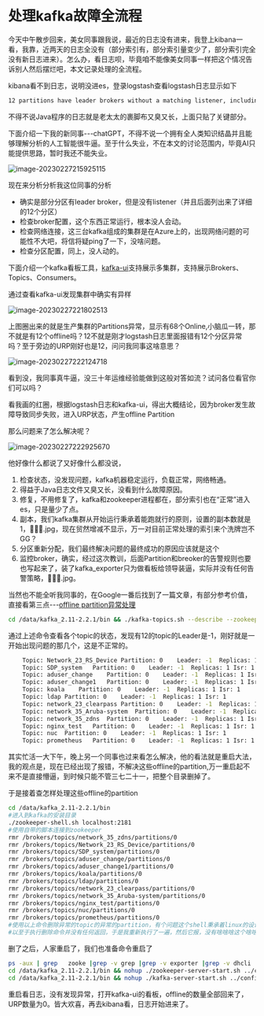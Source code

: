 # 处理kafka故障全流程
今天中午散步回来，美女同事跟我说，最近的日志没有进来，我登上kibana一看，我靠，近两天的日志全没有（部分索引有，部分索引量变少了，部分索引完全没有新日志进来）。怎么办，看日志呗，毕竟咱不能像美女同事一样把这个情况告诉别人然后摆烂吧，本文记录处理的全流程。<!--more-->

kibana看不到日志，说明没进es，登录logstash查看logstash日志显示如下

```bash
12 partitions have leader brokers without a matching listener, including [koala-0, SDP_system-0, prometheus-0, network_23_clearpass-0, network_35_Aruba-system-0, aduser_change-0, nuc-0, nginx_test-0, Network_23_RS_Device-0, network_35_zdns-0]
```

不得不说Java程序的日志就是老太太的裹脚布又臭又长，上面只贴了关键部分。

下面介绍一下我的新同事---chatGPT，不得不说一个拥有全人类知识结晶并且能够理解分析的人工智能很牛逼。至于什么失业，不在本文的讨论范围内，毕竟AI只能提供思路，暂时我还不能失业。

![image-20230227215925115](https://s2.loli.net/2023/02/27/qGRxI4yaOKpY6NF.png)

现在来分析分析我这位同事的分析

- 确实是部分分区有leader broker，但是没有listener（并且后面列出来了详细的12个分区）
- 检查broker配置，这个东西正常运行，根本没人会动。
- 检查网络连接，这三台kafka组成的集群是在Azure上的，出现网络问题的可能性不大吧，将信将疑ping了一下，没啥问题。
- 检查分区配置，同上，没人动的。

下面介绍一个kafka看板工具，[kafka-ui](https://github.com/provectus/kafka-ui)支持展示多集群，支持展示Brokers、Topics、Consumers。

通过查看kafka-ui发现集群中确实有异样

![image-20230227221802513](https://s2.loli.net/2023/02/27/ozhYHmwel3v2ZyO.png)

上图圈出来的就是生产集群的Partitions异常，显示有68个Online,小脑瓜一转，那不就是有12个offline吗？12不就是刚才logstash日志里面报错有12个分区异常吗？至于旁边的URP刚好也是12，问问我同事这啥意思？

![image-20230227222124718](https://s2.loli.net/2023/02/27/2jvOLwIe7cUWYQt.png)

看到没，我同事真牛逼，没三十年运维经验能做到这般对答如流？试问各位看官你们可以吗？

看我画的红圈，根据logstash日志和kafka-ui，得出大概结论，因为broker发生故障导致同步失败，进入URP状态，产生offline Partition

那么问题来了怎么解决呢？

![image-20230227222925670](https://s2.loli.net/2023/02/27/o7NAkqiQGcVYt5s.png)

他好像什么都说了又好像什么都没说，

1. 检查状态，没发现问题，kafka机器稳定运行，负载正常，网络畅通。
2. 得益于Java日志文件又臭又长，没看到什么故障原因。
3. 修复，不用修复了，kafka和zookeeper进程都在，部分索引也在“正常”进入es，只是量少了点。
4. 副本，我们kafka集群从开始运行秉承着能跑就行的原则，设置的副本数就是1，🤦🏻‍♂️.jpg，现在贸然增减不显示，万一对目前正常处理的索引来个洗牌岂不GG？
5. 分区重新分配，我们最终解决问题的最终成功的原因应该就是这个
6. 监控broker，确实，经过这次教训，后面Partition和breoker的告警规则也要也写起来了，装了kafka_exporter只为做看板给领导装逼，实际并没有任何告警策略，🤦🏻‍♂️.jpg。

当然也不能全听我同事的，在Google一番后找到了一篇文章，有部分参考价值， 直接看第三点---[offline partition异常处理](https://zhuanlan.zhihu.com/p/590443597)

```bash
cd /data/kafka_2.11-2.2.1/bin && ./kafka-topics.sh --describe --zookeeper localhost:2181  |grep Leader
```

通过上述命令查看各个topic的状态，发现有12的topic的Leader是-1，刚好就是一开始出现问题的那几个，这是不正常的。

```bash
	Topic: Network_23_RS_Device	Partition: 0	Leader: -1	Replicas: 1	Isr: 1
	Topic: SDP_system	Partition: 0	Leader: -1	Replicas: 1	Isr: 1
	Topic: aduser_change	Partition: 0	Leader: -1	Replicas: 1	Isr: 1
	Topic: aduser_change1	Partition: 0	Leader: -1	Replicas: 1	Isr: 1
	Topic: koala	Partition: 0	Leader: -1	Replicas: 1	Isr: 1
	Topic: ldap	Partition: 0	Leader: -1	Replicas: 1	Isr: 1
	Topic: network_23_clearpass	Partition: 0	Leader: -1	Replicas: 1	Isr: 1
	Topic: network_35_Aruba-system	Partition: 0	Leader: -1	Replicas: 1	Isr: 1
	Topic: network_35_zdns	Partition: 0	Leader: -1	Replicas: 1	Isr: 1
	Topic: nginx_test	Partition: 0	Leader: -1	Replicas: 1	Isr: 1
	Topic: nuc	Partition: 0	Leader: -1	Replicas: 1	Isr: 1
	Topic: prometheus	Partition: 0	Leader: -1	Replicas: 1	Isr: 1
```

其实忙活一大下午，晚上另一个同事也过来看怎么解决，他的看法就是重启大法，我的观点是，现在已经出现了报错，不解决这些offline的partition,万一重启起不来不是直接懵逼，到时候只能不管三七二十一，把整个目录删掉了。

于是接着查怎样处理这些offline的partition

```bash
cd /data/kafka_2.11-2.2.1/bin
#进入到kafka的安装目录
./zookeeper-shell.sh localhost:2181
#使用自带的脚本连接到zookeeper
rmr /brokers/topics/network_35_zdns/partitions/0
rmr /brokers/topics/Network_23_RS_Device/partitions/0
rmr /brokers/topics/SDP_system/partitions/0
rmr /brokers/topics/aduser_change/partitions/0
rmr /brokers/topics/aduser_change1/partitions/0
rmr /brokers/topics/koala/partitions/0
rmr /brokers/topics/ldap/partitions/0
rmr /brokers/topics/network_23_clearpass/partitions/0
rmr /brokers/topics/network_35_Aruba-system/partitions/0
rmr /brokers/topics/nginx_test/partitions/0
rmr /brokers/topics/nuc/partitions/0
rmr /brokers/topics/prometheus/partitions/0
#使用以上命令删除异常的topic的异常的partition，有个问题这个shell秉承着linux的设计理念，没有消息就是好消息。
#以至于执行删除命令并没有任何返回，于是我重新执行了一遍，然后它报，没有啥啥啥这个啥啥啥，舒适。
```

删了之后，人家重启了，我们也准备命令重启了

```bash
ps -aux | grep   zooke |grep -v grep |grep -v exporter |grep -v dhcli | awk '{print $2}'|xargs kill -9 
cd /data/kafka_2.11-2.2.1/bin && nohup ./zookeeper-server-start.sh ../config/zookeeper.properties &
cd /data/kafka_2.11-2.2.1/bin && nohup ./kafka-server-start.sh ../config/server.properties > kafka.log &
```

重启看日志，没有发现异常，打开kafka-ui的看板，offline的数量全部回来了，URP数量为0。皆大欢喜，再去kibana看，日志开始进来了。

